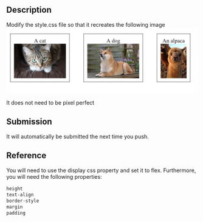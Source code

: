 ## Description
Modify the style.css file so that it recreates the following image
![goal](screenshot.png)

It does not need to be pixel perfect

## Submission
It will automatically be submitted the next time you push.

## Reference

You will need to use the display css property and set it to flex. Furthermore, you will need the following properties:

    height
    text-align
    border-style
    margin
    padding
